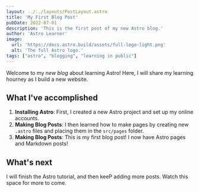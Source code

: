 ```yaml
---
layout: ../../layouts/PostLayout.astro
title: 'My First Blog Post'
pubDate: 2022-07-01
description: 'This is the first post of my new Astro blog.'
author: 'Astro Learner'
image:
  url: 'https://docs.astro.build/assets/full-logo-light.png'
  alt: 'The full Astro logo.'
tags: ["astro", "blogging", "learning in public"]
---
```


Welcome to my _new blog_ about learning Astro! Here, I will share my learning hourney as I build a new website.

## What I've accomplished

1. **Installing Astro**: First, I created a new Astro project and set up my online accounts.
2. **Making Blog Posts**: I then learned how to make pages by creating new `.astro` files and placing them in the `src/pages` folder.
3. **Making Blog Posts**: This is my first blog post! I now have Astro pages and Markdown posts!

## What's next

I will finish the Astro tutorial, and then keeP adding more posts. Watch this space for more to come.
